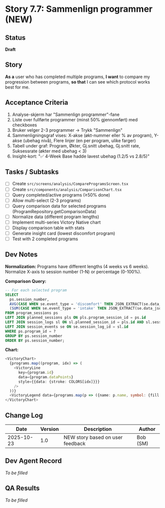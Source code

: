 # Story 7.7: Sammenlign programmer (NEW)

## Status
**Draft**

## Story
**As a** user who has completed multiple programs, **I want** to compare my progression between programs, **so that** I can see which protocol works best for me.

## Acceptance Criteria
1. Analyse-skjerm har "Sammenlign programmer"-fane
2. Liste over fullførte programmer (minst 50% gjennomført) med checkboxes
3. Bruker velger 2-3 programmer → Trykk "Sammenlign"
4. Sammenligningsgraf vises: X-akse (økt-nummer eller % av program), Y-akse (ubehag nivå), Flere linjer (en per program, ulike farger)
5. Tabell under graf: Program, Økter, Gj.snitt ubehag, Gj.snitt rate, Suksessrate (økter med ubehag < 3)
6. Insight-kort: "✅ 4-Week Base hadde lavest ubehag (1.2/5 vs 2.8/5)"

## Tasks / Subtasks
- [ ] Create `src/screens/analysis/CompareProgramsScreen.tsx`
- [ ] Create `src/components/analysis/ComparisonChart.tsx`
- [ ] Query completed/active programs (≥50% done)
- [ ] Allow multi-select (2-3 programs)
- [ ] Query comparison data for selected programs (ProgramRepository.getComparisonData)
- [ ] Normalize data (different program lengths)
- [ ] Implement multi-series Victory Native chart
- [ ] Display comparison table with stats
- [ ] Generate insight card (lowest discomfort program)
- [ ] Test with 2 completed programs

## Dev Notes
**Normalization:** Programs have different lengths (4 weeks vs 6 weeks). Normalize X-axis to session number (1-N) or percentage (0-100%).

**Comparison Query:**
```sql
-- For each selected program
SELECT
  ps.session_number,
  AVG(CASE WHEN se.event_type = 'discomfort' THEN JSON_EXTRACT(se.data_json, '$.level') END) AS avg_discomfort,
  (SUM(CASE WHEN se.event_type = 'intake' THEN JSON_EXTRACT(se.data_json, '$.carbs_consumed') ELSE 0 END) / sl.duration_actual_minutes) * 60 AS actual_rate
FROM program_sessions ps
LEFT JOIN planned_sessions pls ON pls.program_session_id = ps.id
LEFT JOIN session_logs sl ON sl.planned_session_id = pls.id AND sl.session_status = 'completed'
LEFT JOIN session_events se ON se.session_log_id = sl.id
WHERE ps.program_id = ?
GROUP BY ps.session_number
ORDER BY ps.session_number;
```

**Chart:**
```typescript
<VictoryChart>
  {programs.map((program, idx) => (
    <VictoryLine
      key={program.id}
      data={program.dataPoints}
      style={{data: {stroke: COLORS[idx]}}}
    />
  ))}
  <VictoryLegend data={programs.map(p => ({name: p.name, symbol: {fill: p.color}}))} />
</VictoryChart>
```

## Change Log
| Date | Version | Description | Author |
|------|---------|-------------|--------|
| 2025-10-23 | 1.0 | NEW story based on user feedback | Bob (SM) |

## Dev Agent Record
*To be filled*

## QA Results
*To be filled*
